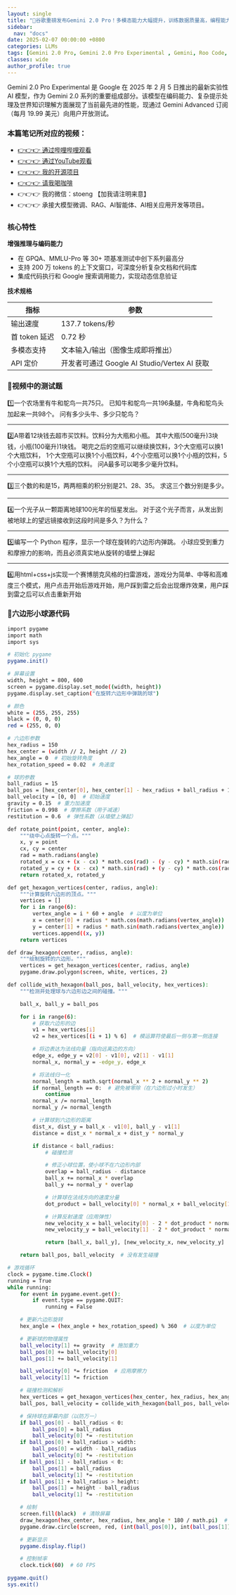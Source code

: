 ```yaml
---
layout: single
title: "🚀谷歌重磅发布Gemini 2.0 Pro！多模态能力大幅提升，训练数据质量高，编程能力强！多维度测评轻松识别手写汉字、提取模糊扫描内容，Roo Code+Gemini 2.0 Pro编程大幅能力提升"
sidebar:
  nav: "docs"
date: 2025-02-07 00:00:00 +0800
categories: LLMs
tags: [Gemini 2.0 Pro, Gemini 2.0 Pro Experimental , Gemini, Roo Code, AIGC, 多模态大模型, LLMs]
classes: wide
author_profile: true
---
```


Gemini 2.0 Pro Experimental 是 Google 在 2025 年 2 月 5 日推出的最新实验性 AI 模型，作为 Gemini 2.0 系列的重要组成部分。该模型在编码能力、复杂提示处理及世界知识理解方面展现了当前最先进的性能，现通过 Gemini Advanced 订阅（每月 19.99 美元）向用户开放测试。

### **本篇笔记所对应的视频：**

- [👉👉👉 通过哔哩哔哩观看](https://www.bilibili.com/video/BV1knNhetETR/)
- [👉👉👉 通过YouTube观看](https://youtu.be/O_DJwXDEMiA)
- [👉👉👉 我的开源项目](https://github.com/win4r/AISuperDomain)
- [👉👉👉 请我喝咖啡](https://ko-fi.com/aila)
- 👉👉👉 我的微信：stoeng 【加我请注明来意】
- 👉👉👉 承接大模型微调、RAG、AI智能体、AI相关应用开发等项目。


### 核心特性

**增强推理与编码能力**

- 在 GPQA、MMLU-Pro 等 30+ 项基准测试中创下系列最高分
- 支持 200 万 tokens 的上下文窗口，可深度分析复杂文档和代码库
- 集成代码执行和 Google 搜索调用能力，实现动态信息验证

**技术规格**

| 指标 | 参数 |
| --- | --- |
| 输出速度 | 137.7 tokens/秒 |
| 首 token 延迟 | 0.72 秒 |
| 多模态支持 | 文本输入/输出（图像生成即将推出） |
| API 定价 | 开发者可通过 Google AI Studio/Vertex AI 获取 |

### 🚀视频中的测试题

1️⃣一个农场里有牛和鸵鸟一共75只。
已知牛和鸵鸟一共196条腿，牛角和鸵鸟头加起来一共98个。
问有多少头牛、多少只鸵鸟？

---

2️⃣A带着12块钱去超市买饮料。饮料分为大瓶和小瓶。
其中大瓶(500毫升)3块钱，小瓶(100毫升)1块钱。
喝完之后的空瓶可以继续换饮料，3个大空瓶可以换1个大瓶饮料，
1个大空瓶可以换1个小瓶饮料，4个小空瓶可以换1个小瓶的饮料，5个小空瓶可以换1个大瓶的饮料。
问A最多可以喝多少毫升饮料。

---

3️⃣三个数的和是15，两两相乘的积分别是21、28、35。
求这三个数分别是多少。

---

4️⃣一个光子从一颗距离地球100光年的恒星发出。
对于这个光子而言，从发出到被地球上的望远镜接收到这段时间是多久？为什么？

---

5️⃣编写一个 Python 程序，显示一个球在旋转的六边形内弹跳。
小球应受到重力和摩擦力的影响，而且必须真实地从旋转的墙壁上弹起

---

6️⃣用html+css+js实现一个赛博朋克风格的扫雷游戏，游戏分为简单、中等和高难度三个模式，用户点击开始后游戏开始，用户踩到雷之后会出现爆炸效果，用户踩到雷之后可以点击重新开始

### 🚀六边形小球源代码

```bash
import pygame
import math
import sys

# 初始化 pygame
pygame.init()

# 屏幕设置
width, height = 800, 600
screen = pygame.display.set_mode((width, height))
pygame.display.set_caption("在旋转六边形中弹跳的球")

# 颜色
white = (255, 255, 255)
black = (0, 0, 0)
red = (255, 0, 0)

# 六边形参数
hex_radius = 150
hex_center = (width // 2, height // 2)
hex_angle = 0  # 初始旋转角度
hex_rotation_speed = 0.02  # 角速度

# 球的参数
ball_radius = 15
ball_pos = [hex_center[0], hex_center[1] - hex_radius + ball_radius + 10]  # 初始位置
ball_velocity = [0, 0]  # 初始速度
gravity = 0.15  # 重力加速度
friction = 0.998  # 摩擦系数（用于减速）
restitution = 0.6  # 弹性系数（从墙壁上弹起）

def rotate_point(point, center, angle):
    """绕中心点旋转一个点。"""
    x, y = point
    cx, cy = center
    rad = math.radians(angle)
    rotated_x = cx + (x - cx) * math.cos(rad) - (y - cy) * math.sin(rad)
    rotated_y = cy + (x - cx) * math.sin(rad) + (y - cy) * math.cos(rad)
    return rotated_x, rotated_y

def get_hexagon_vertices(center, radius, angle):
    """计算旋转六边形的顶点。"""
    vertices = []
    for i in range(6):
        vertex_angle = i * 60 + angle  # 以度为单位
        x = center[0] + radius * math.cos(math.radians(vertex_angle))
        y = center[1] + radius * math.sin(math.radians(vertex_angle))
        vertices.append((x, y))
    return vertices

def draw_hexagon(center, radius, angle):
    """绘制旋转的六边形。"""
    vertices = get_hexagon_vertices(center, radius, angle)
    pygame.draw.polygon(screen, white, vertices, 2)

def collide_with_hexagon(ball_pos, ball_velocity, hex_vertices):
    """检测并处理球与六边形边之间的碰撞。"""

    ball_x, ball_y = ball_pos

    for i in range(6):
        # 获取六边形的边
        v1 = hex_vertices[i]
        v2 = hex_vertices[(i + 1) % 6]  # 模运算符使最后一侧与第一侧连接

        # 将边表达为法线向量（指向远离边的方向）
        edge_x, edge_y = v2[0] - v1[0], v2[1] - v1[1]
        normal_x, normal_y = -edge_y, edge_x

        # 将法线归一化
        normal_length = math.sqrt(normal_x ** 2 + normal_y ** 2)
        if normal_length == 0:  # 避免被零除（在六边形过小时发生）
            continue
        normal_x /= normal_length
        normal_y /= normal_length

        # 计算球到六边形的距离
        dist_x, dist_y = ball_x - v1[0], ball_y - v1[1]
        distance = dist_x * normal_x + dist_y * normal_y

        if distance < ball_radius:
            # 碰撞检测

            # 修正小球位置，使小球不在六边形内部
            overlap = ball_radius - distance
            ball_x += normal_x * overlap
            ball_y += normal_y * overlap

            # 计算球在法线方向的速度分量
            dot_product = ball_velocity[0] * normal_x + ball_velocity[1] * normal_y

            # 计算反射速度（应用弹性）
            new_velocity_x = ball_velocity[0] - 2 * dot_product * normal_x * restitution
            new_velocity_y = ball_velocity[1] - 2 * dot_product * normal_y * restitution

            return [ball_x, ball_y], [new_velocity_x, new_velocity_y]

    return ball_pos, ball_velocity  # 没有发生碰撞

# 游戏循环
clock = pygame.time.Clock()
running = True
while running:
    for event in pygame.event.get():
        if event.type == pygame.QUIT:
            running = False

    # 更新六边形旋转
    hex_angle = (hex_angle + hex_rotation_speed) % 360  # 以度为单位

    # 更新球的物理属性
    ball_velocity[1] += gravity  # 施加重力
    ball_pos[0] += ball_velocity[0]
    ball_pos[1] += ball_velocity[1]

    ball_velocity[0] *= friction  # 应用摩擦力
    ball_velocity[1] *= friction

    # 碰撞检测和解析
    hex_vertices = get_hexagon_vertices(hex_center, hex_radius, hex_angle * 180 / math.pi)  # 六边形角度转换为度
    ball_pos, ball_velocity = collide_with_hexagon(ball_pos, ball_velocity, hex_vertices)

    # 保持球在屏幕内部（以防万一）
    if ball_pos[0] - ball_radius < 0:
        ball_pos[0] = ball_radius
        ball_velocity[0] *= -restitution
    if ball_pos[0] + ball_radius > width:
        ball_pos[0] = width - ball_radius
        ball_velocity[0] *= -restitution
    if ball_pos[1] - ball_radius < 0:
        ball_pos[1] = ball_radius
        ball_velocity[1] *= -restitution
    if ball_pos[1] + ball_radius > height:
        ball_pos[1] = height - ball_radius
        ball_velocity[1] *= -restitution

    # 绘制
    screen.fill(black)  # 清除屏幕
    draw_hexagon(hex_center, hex_radius, hex_angle * 180 / math.pi)  # 将角度转换为度以进行绘制
    pygame.draw.circle(screen, red, (int(ball_pos[0]), int(ball_pos[1])), ball_radius)

    # 更新显示
    pygame.display.flip()

    # 控制帧率
    clock.tick(60)  # 60 FPS

pygame.quit()
sys.exit()
```